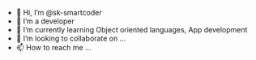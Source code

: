 - 👋 Hi, I’m @sk-smartcoder
- 👀 I’m a developer
- 🌱 I’m currently learning Object oriented languages, App development
- 💞️ I’m looking to collaborate on ...
- 📫 How to reach me ...

<!---
sk-smartcoder/sk-smartcoder is a ✨ special ✨ repository because its `README.md` (this file) appears on your GitHub profile.
You can click the Preview link to take a look at your changes.
--->
